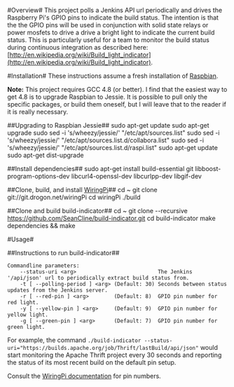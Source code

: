 #Overview#
This project polls a Jenkins API url periodically and drives the Raspberry Pi's GPIO pins to indicate the build status. The intention is that the the GPIO pins will be used in conjunction with solid state relays or power mosfets to drive a drive a bright light to indicate the current build status. This is particularly useful for a team to monitor the build status during continuous integration as described here: [http://en.wikipedia.org/wiki/Build_light_indicator](http://en.wikipedia.org/wiki/Build_light_indicator).

#Installation#
These instructions assume a fresh installation of [Raspbian](http://www.raspbian.org/).

**Note:** This project requires GCC 4.8 (or better). I find that the easiest way to get 4.8 is to upgrade Raspbian to Jessie. It is possible to pull only the specific packages, or build them oneself, but I will leave that to the reader if it is really necessary.

##Upgrading to Raspbian Jessie##
	sudo apt-get update
	sudo apt-get upgrade
	sudo sed -i 's/wheezy/jessie/' "/etc/apt/sources.list"
	sudo sed -i 's/wheezy/jessie/' "/etc/apt/sources.list.d/collabora.list"
	sudo sed -i 's/wheezy/jessie/' "/etc/apt/sources.list.d/raspi.list"
	sudo apt-get update
	sudo apt-get dist-upgrade

##Install dependencies##
	sudo apt-get install build-essential git libboost-program-options-dev libcurl4-openssl-dev libcurlpp-dev libgif-dev

##Clone, build, and install [WiringPi](http://wiringpi.com/)##
	cd ~
	git clone git://git.drogon.net/wiringPi
	cd wiringPi
	./build

##Clone and build build-indicator##
	cd ~
	git clone --recursive https://github.com/SeanCline/build-indicator.git
	cd build-indicator
	make dependencies && make

#Usage#

##Instructions to run build-indicator##

	Commandline parameters:
		--status-uri <arg>                          The Jenkins '/api/json' url to periodically extract build status from.
		-t [ --polling-period ] <arg> (Default: 30) Seconds between status updates from the Jenkins server.
		-r [ --red-pin ] <arg>        (Default: 8)  GPIO pin number for red light.
		-y [ --yellow-pin ] <arg>     (Default: 9)  GPIO pin number for yellow light.
		-g [ --green-pin ] <arg>      (Default: 7)  GPIO pin number for green light.

For example, the command `./build-indicator --status-uri="https://builds.apache.org/job/Thrift/lastBuild/api/json"` would start monitoring the Apache Thrift project every 30 seconds and reporting the status of its most recent build on the default pin setup.

Consult the [WiringPi documentation](http://wiringpi.com/pins/) for pin numbers.
